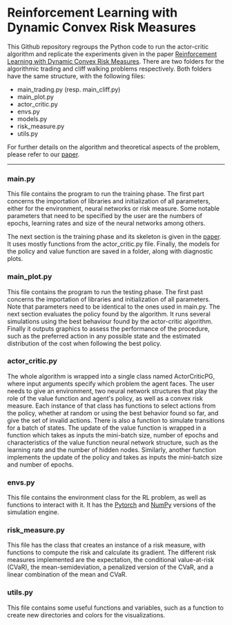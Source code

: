 # Reinforcement Learning with Dynamic Convex Risk Measures

This Github repository regroups the Python code to run the actor-critic algorithm and replicate the experiments given in the paper [Reinforcement Learning with Dynamic Convex Risk Measures](https://anthonycoache.ca/). There are two folders for the algorithmic trading and cliff walking problems respectively. Both folders have the same structure, with the following files: 

* main_trading.py (resp. main_cliff.py)
* main_plot.py
* actor_critic.py
* envs.py
* models.py
* risk_measure.py
* utils.py

For further details on the algorithm and theoretical aspects of the problem, please refer to our [paper](https://anthonycoache.ca/).

***

### main.py

This file contains the program to run the training phase. The first part concerns the importation of libraries and initialization of all parameters, either for the environment, neural networks or risk measure. Some notable parameters that need to be specified by the user are the numbers of epochs, learning rates and size of the neural networks among others.

The next section is the training phase and its skeleton is given in the [paper](https://anthonycoache.ca/). It uses mostly functions from the actor_critic.py file. Finally, the models for the policy and value function are saved in a folder, along with diagnostic plots.

### main_plot.py

This file contains the program to run the testing phase. The first past concerns the importation of libraries and initialization of all parameters. Note that parameters need to be identical to the ones used in main.py. The next section evaluates the policy found by the algorithm. It runs several simulations using the best behaviour found by the actor-critic algorithm. Finally it outputs graphics to assess the performance of the procedure, such as the preferred action in any possible state and the estimated distribution of the cost when following the best policy.

### actor_critic.py

The whole algorithm is wrapped into a single class named ActorCriticPG, where input arguments specify which problem the agent faces. The user needs to give an environment, two neural network structures that play the role of the value function and agent's policy, as well as a convex risk measure. Each instance of that class has functions to select actions from the policy, whether at random or using the best behavior found so far, and give the set of invalid actions. There is also a function to simulate transitions for a batch of states. The update of the value function is wrapped in a function which takes as inputs the mini-batch size, number of epochs and characteristics of the value function neural network structure, such as the learning rate and the number of hidden nodes. Similarly, another function implements the update of the policy and takes as inputs the mini-batch size and number of epochs.

### envs.py

This file contains the environment class for the RL problem, as well as functions to interact with it. It has the [Pytorch](https://pytorch.org/) and [NumPy](https://numpy.org/) versions of the simulation engine. 

### risk_measure.py

This file has the class that creates an instance of a risk measure, with functions to compute the risk and calculate its gradient. The different risk measures implemented are the expectation, the conditional value-at-risk (CVaR), the mean-semideviation, a penalized version of the CVaR, and a linear combination of the mean and CVaR.

### utils.py

This file contains some useful functions and variables, such as a function to create new directories and colors for the visualizations.
